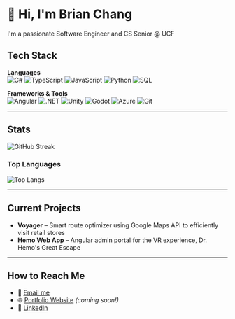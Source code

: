 # 👋 Hi, I'm Brian Chang

I'm a passionate Software Engineer and CS Senior @ UCF

## Tech Stack

**Languages**  
![C#](https://img.shields.io/badge/C%23-239120?style=flat&logo=c-sharp&logoColor=white)
![TypeScript](https://img.shields.io/badge/TypeScript-007ACC?style=flat&logo=typescript&logoColor=white)
![JavaScript](https://img.shields.io/badge/JavaScript-F7DF1E?style=flat&logo=javascript&logoColor=black)
![Python](https://img.shields.io/badge/Python-3776AB?style=flat&logo=python&logoColor=white)
![SQL](https://img.shields.io/badge/SQL-4479A1?style=flat&logo=postgresql&logoColor=white)

**Frameworks & Tools**  
![Angular](https://img.shields.io/badge/Angular-DD0031?style=flat&logo=angular&logoColor=white)
![.NET](https://img.shields.io/badge/.NET-512BD4?style=flat&logo=dotnet&logoColor=white)
![Unity](https://img.shields.io/badge/Unity-000000?style=flat&logo=unity&logoColor=white)
![Godot](https://img.shields.io/badge/Godot-478CBF?style=flat&logo=godot-engine&logoColor=white)
![Azure](https://img.shields.io/badge/Azure-0078D4?style=flat&logo=microsoftazure&logoColor=white)
![Git](https://img.shields.io/badge/Git-F05032?style=flat&logo=git&logoColor=white)

---

## Stats
![GitHub Streak](https://streak-stats.demolab.com?user=changbrian&theme=tokyonight&hide_border=true)

### Top Languages
![Top Langs](https://github-readme-stats.vercel.app/api/top-langs/?username=changbrian&size_weight=0.3&count_weight=0.7&layout=compact&langs_count=6&theme=tokyonight&hide_border=true)

---

## Current Projects

- **Voyager** – Smart route optimizer using Google Maps API to efficiently visit retail stores
- **Hemo Web App** – Angular admin portal for the VR experience, Dr. Hemo's Great Escape

---

## How to Reach Me

- 📧 [Email me](mailto:brimatt062495@gmail.com)
- 🌐 [Portfolio Website](#) *(coming soon!)*
- 💼 [LinkedIn](https://www.linkedin.com/in/ch4ng)

